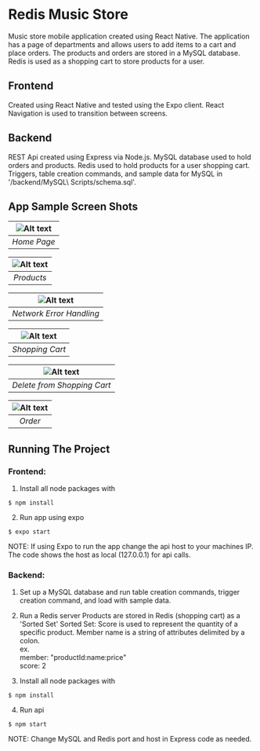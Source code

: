 # Redis Music Store

Music store mobile application created using React Native. The application has a page of departments and allows users to add items to a cart and place orders. The products and orders are stored in a MySQL database. Redis is used as a shopping cart to store products for a user.

## Frontend

Created using React Native and tested using the Expo client. React Navigation is used to transition between screens.

## Backend

REST Api created using Express via Node.js. MySQL database used to hold orders and products. Redis used to hold products for a user shopping cart. Triggers, table creation commands, and sample data for MySQL in '/backend/MySQL\ Scripts/schema.sql'.

## App Sample Screen Shots

| ![Alt text](/appScreenShots/home.PNG?raw=true) |
|:--:|
| *Home Page* |

| ![Alt text](/appScreenShots/products.PNG?raw=true) |
|:--:|
| *Products* |

| ![Alt text](/appScreenShots/networkError.PNG?raw=true) |
|:--:|
| *Network Error Handling* |

| ![Alt text](/appScreenShots/cart.PNG?raw=true) |
|:--:|
| *Shopping Cart* |

| ![Alt text](/appScreenShots/delete.PNG?raw=true) |
|:--:|
| *Delete from Shopping Cart* |

| ![Alt text](/appScreenShots/order.PNG?raw=true) |
|:--:|
| *Order* |

## Running The Project

### Frontend:
1. Install all node packages with
```
$ npm install
```
2. Run app using expo
```
$ expo start
```

NOTE: If using Expo to run the app change the api host to your machines IP. The code shows the host as local (127.0.0.1) for api calls.

### Backend:
1. Set up a MySQL database and run table creation commands, trigger creation command, and load with sample data.

2. Run a Redis server
   Products are stored in Redis (shopping cart) as a 'Sorted Set'
   Sorted Set: Score is used to represent the quantity of a specific product. Member name is a string of attributes delimited by a colon.<br />
   ex.<br />
      member:   "productId:name:price" <br />
      score:    2 <br />

3. Install all node packages with
```
$ npm install
```

4. Run api
```
$ npm start
```

NOTE: Change MySQL and Redis port and host in Express code as needed.
